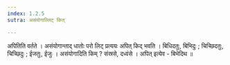 ```yaml
---
index: 1.2.5
sutra: असंयोगाल्लिट् कित्

---
```

अपितिति वर्तते । असंयोगान्ताद् धातोः परो लिट् प्रत्ययः अपित् किद् भवति । बिधिदतुः, बिभिदुः ; चिच्छिदतुः, चिच्छिदुः ;  ईजतुः, ईजुः । असंयोगादिति किम् ? संस्रसे, दध्वंसे ।  अपित् इत्येव - बिभेदिथ ॥
